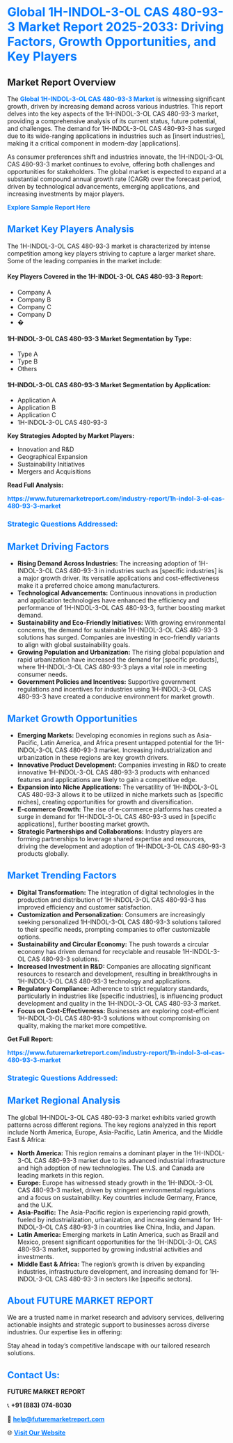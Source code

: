 <h1 style="color: #007BFF;">Global 1H-INDOL-3-OL CAS 480-93-3 Market Report 2025-2033: Driving Factors, Growth Opportunities, and Key Players</h1>

<section id="overview">
<h2>Market Report Overview</h2>
<p>The <a href="https://www.futuremarketreport.com/industry-report/1h-indol-3-ol-cas-480-93-3-market" style="color: #007BFF; text-decoration: none;"><strong>Global 1H-INDOL-3-OL CAS 480-93-3 Market</strong></a> is witnessing significant growth, driven by increasing demand across various industries. This report delves into the key aspects of the 1H-INDOL-3-OL CAS 480-93-3 market, providing a comprehensive analysis of its current status, future potential, and challenges. The demand for 1H-INDOL-3-OL CAS 480-93-3 has surged due to its wide-ranging applications in industries such as [insert industries], making it a critical component in modern-day [applications].</p>
<p>As consumer preferences shift and industries innovate, the 1H-INDOL-3-OL CAS 480-93-3 market continues to evolve, offering both challenges and opportunities for stakeholders. The global market is expected to expand at a substantial compound annual growth rate (CAGR) over the forecast period, driven by technological advancements, emerging applications, and increasing investments by major players.</p>
</section>

<section id="overview">
<p><a href="https://www.futuremarketreport.com/request-sample/reportId=112094" style="color: #007BFF; text-decoration: none;"><strong>Explore Sample Report Here</strong></a></p>
</section>

<section id="key-players">
<h2 style="color: #007BFF;">Market Key Players Analysis</h2>
<p>The 1H-INDOL-3-OL CAS 480-93-3 market is characterized by intense competition among key players striving to capture a larger market share. Some of the leading companies in the market include:</p>
<h4>Key Players Covered in the 1H-INDOL-3-OL CAS 480-93-3 Report:</h4>
<ul><li>Company A</li><li>Company B</li><li>Company C</li><li>Company D</li><li>�</li></ul>
<h4>1H-INDOL-3-OL CAS 480-93-3 Market Segmentation by Type:</h4>
<ul><li>Type A</li><li>Type B</li><li>Others</li></ul>

<h4>1H-INDOL-3-OL CAS 480-93-3 Market Segmentation by Application:</h4>
<ul><li>Application A</li><li>Application B</li><li>Application C</li><li>1H-INDOL-3-OL CAS 480-93-3</li></ul>
<p><strong>Key Strategies Adopted by Market Players:</strong></p>
<ul>
<li>Innovation and R&D</li>
<li>Geographical Expansion</li>
<li>Sustainability Initiatives</li>
<li>Mergers and Acquisitions</li>
</ul>
</section>

<section>
<p><strong>Read Full Analysis: </strong></p><a href="https://www.futuremarketreport.com/industry-report/1h-indol-3-ol-cas-480-93-3-market" style="color: #007BFF; text-decoration: none;"><strong>https://www.futuremarketreport.com/industry-report/1h-indol-3-ol-cas-480-93-3-market</strong></a>
<h3 style="color: #007BFF;">Strategic Questions Addressed:</h3>
</section>

<section id="driving-factors">
<h2 style="color: #007BFF;">Market Driving Factors</h2>
<ul>
<li><strong>Rising Demand Across Industries:</strong> The increasing adoption of 1H-INDOL-3-OL CAS 480-93-3 in industries such as [specific industries] is a major growth driver. Its versatile applications and cost-effectiveness make it a preferred choice among manufacturers.</li>
<li><strong>Technological Advancements:</strong> Continuous innovations in production and application technologies have enhanced the efficiency and performance of 1H-INDOL-3-OL CAS 480-93-3, further boosting market demand.</li>
<li><strong>Sustainability and Eco-Friendly Initiatives:</strong> With growing environmental concerns, the demand for sustainable 1H-INDOL-3-OL CAS 480-93-3 solutions has surged. Companies are investing in eco-friendly variants to align with global sustainability goals.</li>
<li><strong>Growing Population and Urbanization:</strong> The rising global population and rapid urbanization have increased the demand for [specific products], where 1H-INDOL-3-OL CAS 480-93-3 plays a vital role in meeting consumer needs.</li>
<li><strong>Government Policies and Incentives:</strong> Supportive government regulations and incentives for industries using 1H-INDOL-3-OL CAS 480-93-3 have created a conducive environment for market growth.</li>
</ul>
</section>

<section id="growth-opportunities">
<h2 style="color: #007BFF;">Market Growth Opportunities</h2>
<ul>
<li><strong>Emerging Markets:</strong> Developing economies in regions such as Asia-Pacific, Latin America, and Africa present untapped potential for the 1H-INDOL-3-OL CAS 480-93-3 market. Increasing industrialization and urbanization in these regions are key growth drivers.</li>
<li><strong>Innovative Product Development:</strong> Companies investing in R&D to create innovative 1H-INDOL-3-OL CAS 480-93-3 products with enhanced features and applications are likely to gain a competitive edge.</li>
<li><strong>Expansion into Niche Applications:</strong> The versatility of 1H-INDOL-3-OL CAS 480-93-3 allows it to be utilized in niche markets such as [specific niches], creating opportunities for growth and diversification.</li>
<li><strong>E-commerce Growth:</strong> The rise of e-commerce platforms has created a surge in demand for 1H-INDOL-3-OL CAS 480-93-3 used in [specific applications], further boosting market growth.</li>
<li><strong>Strategic Partnerships and Collaborations:</strong> Industry players are forming partnerships to leverage shared expertise and resources, driving the development and adoption of 1H-INDOL-3-OL CAS 480-93-3 products globally.</li>
</ul>
</section>

<section id="trending-factors">
<h2 style="color: #007BFF;">Market Trending Factors</h2>
<ul>
<li><strong>Digital Transformation:</strong> The integration of digital technologies in the production and distribution of 1H-INDOL-3-OL CAS 480-93-3 has improved efficiency and customer satisfaction.</li>
<li><strong>Customization and Personalization:</strong> Consumers are increasingly seeking personalized 1H-INDOL-3-OL CAS 480-93-3 solutions tailored to their specific needs, prompting companies to offer customizable options.</li>
<li><strong>Sustainability and Circular Economy:</strong> The push towards a circular economy has driven demand for recyclable and reusable 1H-INDOL-3-OL CAS 480-93-3 solutions.</li>
<li><strong>Increased Investment in R&D:</strong> Companies are allocating significant resources to research and development, resulting in breakthroughs in 1H-INDOL-3-OL CAS 480-93-3 technology and applications.</li>
<li><strong>Regulatory Compliance:</strong> Adherence to strict regulatory standards, particularly in industries like [specific industries], is influencing product development and quality in the 1H-INDOL-3-OL CAS 480-93-3 market.</li>
<li><strong>Focus on Cost-Effectiveness:</strong> Businesses are exploring cost-efficient 1H-INDOL-3-OL CAS 480-93-3 solutions without compromising on quality, making the market more competitive.</li>
</ul>
</section>

<section>
<p><strong>Get Full Report: </strong></p><a href="https://www.futuremarketreport.com/industry-report/1h-indol-3-ol-cas-480-93-3-market" style="color: #007BFF; text-decoration: none;"><strong>https://www.futuremarketreport.com/industry-report/1h-indol-3-ol-cas-480-93-3-market</strong></a>
<h3 style="color: #007BFF;">Strategic Questions Addressed:</h3>
</section>


<section id="regional-analysis">
<h2 style="color: #007BFF;">Market Regional Analysis</h2>
<p>The global 1H-INDOL-3-OL CAS 480-93-3 market exhibits varied growth patterns across different regions. The key regions analyzed in this report include North America, Europe, Asia-Pacific, Latin America, and the Middle East & Africa:</p>
<ul>
<li><strong>North America:</strong> This region remains a dominant player in the 1H-INDOL-3-OL CAS 480-93-3 market due to its advanced industrial infrastructure and high adoption of new technologies. The U.S. and Canada are leading markets in this region.</li>
<li><strong>Europe:</strong> Europe has witnessed steady growth in the 1H-INDOL-3-OL CAS 480-93-3 market, driven by stringent environmental regulations and a focus on sustainability. Key countries include Germany, France, and the U.K.</li>
<li><strong>Asia-Pacific:</strong> The Asia-Pacific region is experiencing rapid growth, fueled by industrialization, urbanization, and increasing demand for 1H-INDOL-3-OL CAS 480-93-3 in countries like China, India, and Japan.</li>
<li><strong>Latin America:</strong> Emerging markets in Latin America, such as Brazil and Mexico, present significant opportunities for the 1H-INDOL-3-OL CAS 480-93-3 market, supported by growing industrial activities and investments.</li>
<li><strong>Middle East & Africa:</strong> The region’s growth is driven by expanding industries, infrastructure development, and increasing demand for 1H-INDOL-3-OL CAS 480-93-3 in sectors like [specific sectors].</li>
</ul>
</section>

<footer>
<h2 style="color: #007BFF;">About FUTURE MARKET REPORT</h2>
<p>We are a trusted name in market research and advisory services, delivering actionable insights and strategic support to businesses across diverse industries. Our expertise lies in offering:</p>

<p>Stay ahead in today’s competitive landscape with our tailored research solutions.</p>

<h2 style="color: #007BFF;">Contact Us:</h2>
<p><strong>FUTURE MARKET REPORT</strong></p>
<p>📞 <strong>+91 (883) 074-8030</strong></p>
<p>📧 <strong><a href="mailto:help@futuremarketreport.com" style="color: #007BFF;">help@futuremarketreport.com</a></strong></p>
<p>🌐 <strong><a href="https://www.futuremarketreport.com/" style="color: #007BFF;">Visit Our Website</a></strong></p>
</footer>